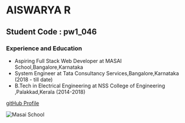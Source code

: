 # AISWARYA R
## Student Code : pw1_046

### Experience and Education
- Aspiring Full Stack Web Developer at MASAI School,Bangalore,Karnataka
- System Engineer at Tata Consultancy Services,Bangalore,Karnataka (2018 - till date)
- B.Tech in Electrical Engineering at NSS College of Engineering ,Palakkad,Kerala (2014-2018)

[gitHub Profile](https://github.com/Aiswaryaraja1996/)


![Masai School](https://learn.masaischool.com/img/logo-navbar.svg)


